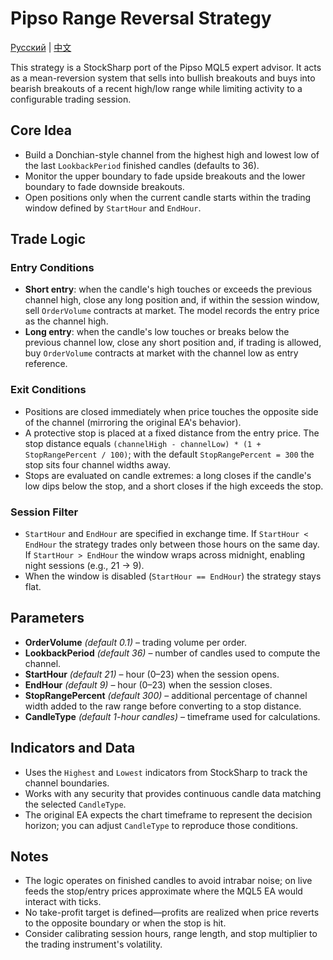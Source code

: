 # Pipso Range Reversal Strategy
[Русский](README_ru.md) | [中文](README_cn.md)

This strategy is a StockSharp port of the Pipso MQL5 expert advisor. It acts as a mean-reversion system that sells into bullish breakouts and buys into bearish breakouts of a recent high/low range while limiting activity to a configurable trading session.

## Core Idea
- Build a Donchian-style channel from the highest high and lowest low of the last `LookbackPeriod` finished candles (defaults to 36).
- Monitor the upper boundary to fade upside breakouts and the lower boundary to fade downside breakouts.
- Open positions only when the current candle starts within the trading window defined by `StartHour` and `EndHour`.

## Trade Logic
### Entry Conditions
- **Short entry**: when the candle's high touches or exceeds the previous channel high, close any long position and, if within the session window, sell `OrderVolume` contracts at market. The model records the entry price as the channel high.
- **Long entry**: when the candle's low touches or breaks below the previous channel low, close any short position and, if trading is allowed, buy `OrderVolume` contracts at market with the channel low as entry reference.

### Exit Conditions
- Positions are closed immediately when price touches the opposite side of the channel (mirroring the original EA's behavior).
- A protective stop is placed at a fixed distance from the entry price. The stop distance equals `(channelHigh - channelLow) * (1 + StopRangePercent / 100)`; with the default `StopRangePercent = 300` the stop sits four channel widths away.
- Stops are evaluated on candle extremes: a long closes if the candle's low dips below the stop, and a short closes if the high exceeds the stop.

### Session Filter
- `StartHour` and `EndHour` are specified in exchange time. If `StartHour < EndHour` the strategy trades only between those hours on the same day. If `StartHour > EndHour` the window wraps across midnight, enabling night sessions (e.g., 21 → 9).
- When the window is disabled (`StartHour == EndHour`) the strategy stays flat.

## Parameters
- **OrderVolume** *(default 0.1)* – trading volume per order.
- **LookbackPeriod** *(default 36)* – number of candles used to compute the channel.
- **StartHour** *(default 21)* – hour (0–23) when the session opens.
- **EndHour** *(default 9)* – hour (0–23) when the session closes.
- **StopRangePercent** *(default 300)* – additional percentage of channel width added to the raw range before converting to a stop distance.
- **CandleType** *(default 1-hour candles)* – timeframe used for calculations.

## Indicators and Data
- Uses the `Highest` and `Lowest` indicators from StockSharp to track the channel boundaries.
- Works with any security that provides continuous candle data matching the selected `CandleType`.
- The original EA expects the chart timeframe to represent the decision horizon; you can adjust `CandleType` to reproduce those conditions.

## Notes
- The logic operates on finished candles to avoid intrabar noise; on live feeds the stop/entry prices approximate where the MQL5 EA would interact with ticks.
- No take-profit target is defined—profits are realized when price reverts to the opposite boundary or when the stop is hit.
- Consider calibrating session hours, range length, and stop multiplier to the trading instrument's volatility.

